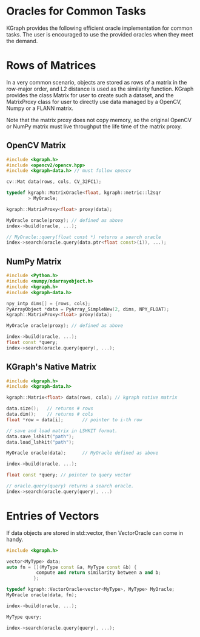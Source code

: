 Oracles for Common Tasks
========================

KGraph provides the following efficient oracle implementation for
common tasks.  The user is encouraged to use the provided oracles
when they meet the demand.

# Rows of Matrices
In a very common scenario, objects are stored as rows of a matrix
in the row-major order, and L2 distance is used as the similarity
function.  KGraph provides the class Matrix for user to create
such a dataset, and the MatrixProxy class for user to directly use
data managed by a OpenCV, Numpy or a FLANN matrix.

Note that the matrix proxy does not copy memory, so the original
OpenCV or NumPy matrix must live throughput the life time of
the matrix proxy.

## OpenCV Matrix
```cpp
#include <kgraph.h>
#include <opencv2/opencv.hpp>
#include <kgraph-data.h> // must follow opencv

cv::Mat data(rows, cols, CV_32FC1);

typedef kgraph::MatrixOracle<float, kgraph::metric::l2sqr
        > MyOracle;

kgraph::MatrixProxy<float> proxy(data);

MyOracle oracle(proxy);	// defined as above
index->build(oracle, ...);

// MyOracle::query(float const *) returns a search oracle
index->search(oracle.query(data.ptr<float const>(i)), ...);
```

## NumPy Matrix
```cpp
#include <Python.h>
#include <numpy/ndarrayobject.h>
#include <kgraph.h>
#include <kgraph-data.h>

npy_intp dims[] = {rows, cols};
PyArrayObject *data = PyArray_SimpleNew(2, dims, NPY_FLOAT);
kgraph::MatrixProxy<float> proxy(data);

MyOracle oracle(proxy);	// defined as above 

index->build(oracle, ...);
float const *query;
index->search(oracle.query(query), ...);
```

## KGraph's Native Matrix
```cpp
#include <kgraph.h>
#include <kgraph-data.h>

kgraph::Matrix<float> data(rows, cols);	// kgraph native matrix

data.size();   // returns # rows
data.dim();    // returns # cols
float *row = data[i];       // pointer to i-th row

// save and load matrix in LSHKIT format.
data.save_lshkit("path");
data.load_lshkit("path");

MyOracle oracle(data);	    // MyOracle defined as above

index->build(oracle, ...);

float const *query;	// pointer to query vector

// oracle.query(query) returns a search oracle.
index->search(oracle.query(query), ...)
```


# Entries of Vectors

If data objects are stored in std::vector, then VectorOracle can come in handy.
```cpp
#include <kgraph.h>

vector<MyType> data;
auto fn = [](MyType const &a, MyType const &b) {
           compute and return similarity between a and b;
          };

typedef kgraph::VectorOracle<vector<MyType>, MyType> MyOracle;
MyOracle oracle(data, fn);

index->build(oracle, ...);

MyType query;

index->search(oracle.query(query), ...);

```
